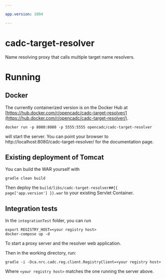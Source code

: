 ```yaml
---

app.version: 1004

---
```



# cadc-target-resolver
Name resolving proxy that calls multiple target name resolvers.

# Running

## Docker

The currently containerized version is on the Docker Hub at [https://hub.docker.com/r/opencadc/cadc-target-resolver/](https://hub.docker.com/r/opencadc/cadc-target-resolver/).

```
docker run -p 8080:8080 -p 5555:5555 opencadc/cadc-target-resolver
```

will start the server.  You can point your browser to http://localhost:8080/cadc-target-resolver/ for the documentation page.

## Existing deployment of Tomcat

You can build the WAR yourself with

```
gradle clean build
```

Then deploy the `build/libs/cadc-target-resolver##{{ page['app.version'] }}.war` to your existing Servlet Container.


## Integration tests

In the `integrationTest` folder, you can run

```
export REGISTRY_HOST=<your registry host>
docker-compose up -d
```

To start a proxy server and the resolver web application.

Then in the working directory, run:

```
gradle -i -Dca.nrc.cadc.reg.client.RegistryClient=<your registry host>
```

Where `<your registry host>` matches the one running the server above.
